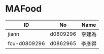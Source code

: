 # MAFood
| ID           | No       | Name   |
|--------------|----------|--------|
| jiann        | d0809296 | 辜建為 |
| fcu-d0809296 | d0862965 | 李彥得 |
